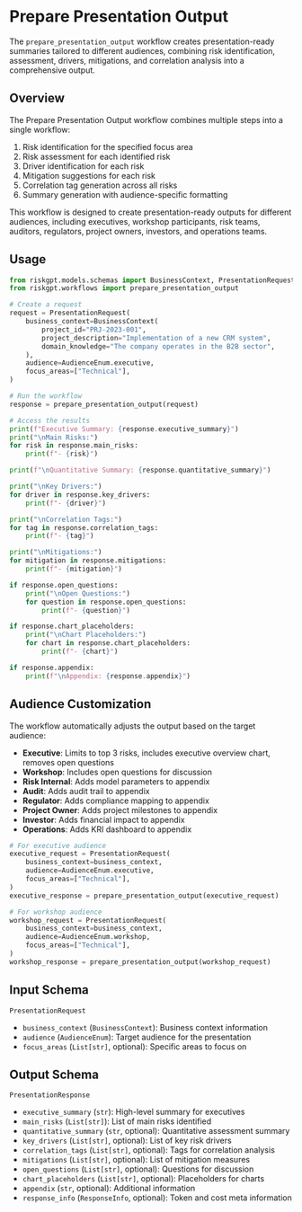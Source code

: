 # Prepare Presentation Output

The `prepare_presentation_output` workflow creates presentation-ready summaries tailored to different audiences, combining risk identification, assessment, drivers, mitigations, and correlation analysis into a comprehensive output.

## Overview

The Prepare Presentation Output workflow combines multiple steps into a single workflow:

1. Risk identification for the specified focus area
2. Risk assessment for each identified risk
3. Driver identification for each risk
4. Mitigation suggestions for each risk
5. Correlation tag generation across all risks
6. Summary generation with audience-specific formatting

This workflow is designed to create presentation-ready outputs for different audiences, including executives, workshop participants, risk teams, auditors, regulators, project owners, investors, and operations teams.

## Usage

```python
from riskgpt.models.schemas import BusinessContext, PresentationRequest, AudienceEnum
from riskgpt.workflows import prepare_presentation_output

# Create a request
request = PresentationRequest(
    business_context=BusinessContext(
        project_id="PRJ-2023-001",
        project_description="Implementation of a new CRM system",
        domain_knowledge="The company operates in the B2B sector",
    ),
    audience=AudienceEnum.executive,
    focus_areas=["Technical"],
)

# Run the workflow
response = prepare_presentation_output(request)

# Access the results
print(f"Executive Summary: {response.executive_summary}")
print("\nMain Risks:")
for risk in response.main_risks:
    print(f"- {risk}")

print(f"\nQuantitative Summary: {response.quantitative_summary}")

print("\nKey Drivers:")
for driver in response.key_drivers:
    print(f"- {driver}")

print("\nCorrelation Tags:")
for tag in response.correlation_tags:
    print(f"- {tag}")

print("\nMitigations:")
for mitigation in response.mitigations:
    print(f"- {mitigation}")

if response.open_questions:
    print("\nOpen Questions:")
    for question in response.open_questions:
        print(f"- {question}")

if response.chart_placeholders:
    print("\nChart Placeholders:")
    for chart in response.chart_placeholders:
        print(f"- {chart}")

if response.appendix:
    print(f"\nAppendix: {response.appendix}")
```

## Audience Customization

The workflow automatically adjusts the output based on the target audience:

- **Executive**: Limits to top 3 risks, includes executive overview chart, removes open questions
- **Workshop**: Includes open questions for discussion
- **Risk Internal**: Adds model parameters to appendix
- **Audit**: Adds audit trail to appendix
- **Regulator**: Adds compliance mapping to appendix
- **Project Owner**: Adds project milestones to appendix
- **Investor**: Adds financial impact to appendix
- **Operations**: Adds KRI dashboard to appendix

```python
# For executive audience
executive_request = PresentationRequest(
    business_context=business_context,
    audience=AudienceEnum.executive,
    focus_areas=["Technical"],
)
executive_response = prepare_presentation_output(executive_request)

# For workshop audience
workshop_request = PresentationRequest(
    business_context=business_context,
    audience=AudienceEnum.workshop,
    focus_areas=["Technical"],
)
workshop_response = prepare_presentation_output(workshop_request)
```

## Input Schema

`PresentationRequest`
- `business_context` (`BusinessContext`): Business context information
- `audience` (`AudienceEnum`): Target audience for the presentation
- `focus_areas` (`List[str]`, optional): Specific areas to focus on

## Output Schema

`PresentationResponse`
- `executive_summary` (`str`): High-level summary for executives
- `main_risks` (`List[str]`): List of main risks identified
- `quantitative_summary` (`str`, optional): Quantitative assessment summary
- `key_drivers` (`List[str]`, optional): List of key risk drivers
- `correlation_tags` (`List[str]`, optional): Tags for correlation analysis
- `mitigations` (`List[str]`, optional): List of mitigation measures
- `open_questions` (`List[str]`, optional): Questions for discussion
- `chart_placeholders` (`List[str]`, optional): Placeholders for charts
- `appendix` (`str`, optional): Additional information
- `response_info` (`ResponseInfo`, optional): Token and cost meta information